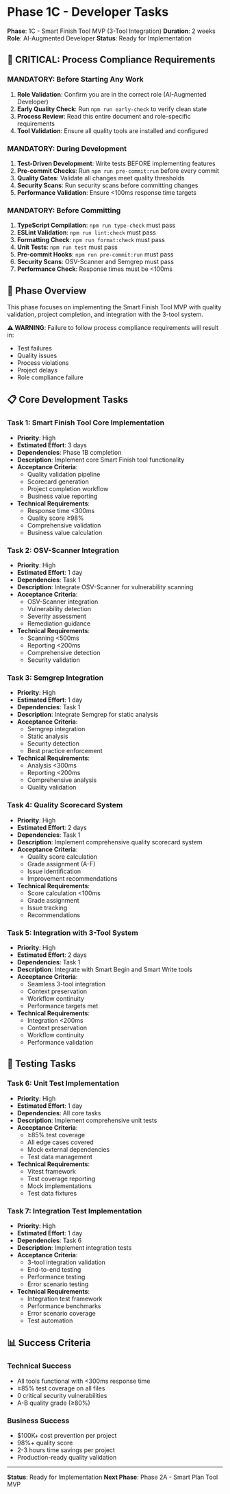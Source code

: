 # Phase 1C - Developer Tasks

**Phase**: 1C - Smart Finish Tool MVP (3-Tool Integration)
**Duration**: 2 weeks
**Role**: AI-Augmented Developer
**Status**: Ready for Implementation

## 🚨 **CRITICAL: Process Compliance Requirements**

### **MANDATORY: Before Starting Any Work**
1. **Role Validation**: Confirm you are in the correct role (AI-Augmented Developer)
2. **Early Quality Check**: Run `npm run early-check` to verify clean state
3. **Process Review**: Read this entire document and role-specific requirements
4. **Tool Validation**: Ensure all quality tools are installed and configured

### **MANDATORY: During Development**
1. **Test-Driven Development**: Write tests BEFORE implementing features
2. **Pre-commit Checks**: Run `npm run pre-commit:run` before every commit
3. **Quality Gates**: Validate all changes meet quality thresholds
4. **Security Scans**: Run security scans before committing changes
5. **Performance Validation**: Ensure <100ms response time targets

### **MANDATORY: Before Committing**
1. **TypeScript Compilation**: `npm run type-check` must pass
2. **ESLint Validation**: `npm run lint:check` must pass
3. **Formatting Check**: `npm run format:check` must pass
4. **Unit Tests**: `npm run test` must pass
5. **Pre-commit Hooks**: `npm run pre-commit:run` must pass
6. **Security Scans**: OSV-Scanner and Semgrep must pass
7. **Performance Check**: Response times must be <100ms

## 🎯 **Phase Overview**

This phase focuses on implementing the Smart Finish Tool MVP with quality validation, project completion, and integration with the 3-tool system.

**⚠️ WARNING**: Failure to follow process compliance requirements will result in:
- Test failures
- Quality issues
- Process violations
- Project delays
- Role compliance failure

## 📋 **Core Development Tasks**

### **Task 1: Smart Finish Tool Core Implementation**
- **Priority**: High
- **Estimated Effort**: 3 days
- **Dependencies**: Phase 1B completion
- **Description**: Implement core Smart Finish tool functionality
- **Acceptance Criteria**:
  - Quality validation pipeline
  - Scorecard generation
  - Project completion workflow
  - Business value reporting
- **Technical Requirements**:
  - Response time <300ms
  - Quality score ≥98%
  - Comprehensive validation
  - Business value calculation

### **Task 2: OSV-Scanner Integration**
- **Priority**: High
- **Estimated Effort**: 1 day
- **Dependencies**: Task 1
- **Description**: Integrate OSV-Scanner for vulnerability scanning
- **Acceptance Criteria**:
  - OSV-Scanner integration
  - Vulnerability detection
  - Severity assessment
  - Remediation guidance
- **Technical Requirements**:
  - Scanning <500ms
  - Reporting <200ms
  - Comprehensive detection
  - Security validation

### **Task 3: Semgrep Integration**
- **Priority**: High
- **Estimated Effort**: 1 day
- **Dependencies**: Task 1
- **Description**: Integrate Semgrep for static analysis
- **Acceptance Criteria**:
  - Semgrep integration
  - Static analysis
  - Security detection
  - Best practice enforcement
- **Technical Requirements**:
  - Analysis <300ms
  - Reporting <200ms
  - Comprehensive analysis
  - Quality validation

### **Task 4: Quality Scorecard System**
- **Priority**: High
- **Estimated Effort**: 2 days
- **Dependencies**: Task 1
- **Description**: Implement comprehensive quality scorecard system
- **Acceptance Criteria**:
  - Quality score calculation
  - Grade assignment (A-F)
  - Issue identification
  - Improvement recommendations
- **Technical Requirements**:
  - Score calculation <100ms
  - Grade assignment
  - Issue tracking
  - Recommendations

### **Task 5: Integration with 3-Tool System**
- **Priority**: High
- **Estimated Effort**: 2 days
- **Dependencies**: Task 1
- **Description**: Integrate with Smart Begin and Smart Write tools
- **Acceptance Criteria**:
  - Seamless 3-tool integration
  - Context preservation
  - Workflow continuity
  - Performance targets met
- **Technical Requirements**:
  - Integration <200ms
  - Context preservation
  - Workflow continuity
  - Performance validation

## 🧪 **Testing Tasks**

### **Task 6: Unit Test Implementation**
- **Priority**: High
- **Estimated Effort**: 1 day
- **Dependencies**: All core tasks
- **Description**: Implement comprehensive unit tests
- **Acceptance Criteria**:
  - ≥85% test coverage
  - All edge cases covered
  - Mock external dependencies
  - Test data management
- **Technical Requirements**:
  - Vitest framework
  - Test coverage reporting
  - Mock implementations
  - Test data fixtures

### **Task 7: Integration Test Implementation**
- **Priority**: High
- **Estimated Effort**: 1 day
- **Dependencies**: Task 6
- **Description**: Implement integration tests
- **Acceptance Criteria**:
  - 3-tool integration validation
  - End-to-end testing
  - Performance testing
  - Error scenario testing
- **Technical Requirements**:
  - Integration test framework
  - Performance benchmarks
  - Error scenario coverage
  - Test automation

## 📊 **Success Criteria**

### **Technical Success**
- All tools functional with <300ms response time
- ≥85% test coverage on all files
- 0 critical security vulnerabilities
- A-B quality grade (≥80%)

### **Business Success**
- $100K+ cost prevention per project
- 98%+ quality score
- 2-3 hours time savings per project
- Production-ready quality validation

---

**Status**: Ready for Implementation
**Next Phase**: Phase 2A - Smart Plan Tool MVP
